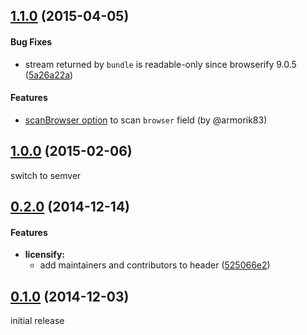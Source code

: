 ## [1.1.0](https://github.com/twada/licensify/releases/tag/v1.1.0) (2015-04-05)


#### Bug Fixes

* stream returned by `bundle` is readable-only since browserify 9.0.5 ([5a26a22a](https://github.com/twada/licensify/commit/5a26a22aceddae0338d156e71cfb3c9f393b558d))


#### Features

* [scanBrowser option](https://github.com/twada/licensify/pull/1) to scan `browser` field (by @armorik83)


## [1.0.0](https://github.com/twada/licensify/releases/tag/v1.0.0) (2015-02-06)


switch to semver


## [0.2.0](https://github.com/twada/licensify/releases/tag/v0.2.0) (2014-12-14)


#### Features

* **licensify:**
  * add maintainers and contributors to header ([525066e2](https://github.com/twada/licensify/commit/525066e20a1eb65a63ef44102a20cd4cae2f616a))


## [0.1.0](https://github.com/twada/licensify/releases/tag/v0.1.0) (2014-12-03)


initial release
